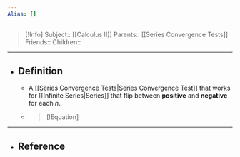 ```yaml
---
Alias: []
---
```

> [!Info]
> Subject:: [[Calculus II]]
> Parents:: [[Series Convergence Tests]]
> Friends:: 
> Children:: 
---
- ## Definition
	- A [[Series Convergence Tests|Series Convergence Test]] that works for [[Infinite Series|Series]] that flip between **positive** and **negative** for each $n$.
	- > [!Equation]
	  > 
---
- ## Reference